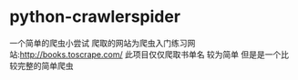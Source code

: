 # python-crawlerspider
一个简单的爬虫小尝试
爬取的网站为爬虫入门练习网站:http://books.toscrape.com/
此项目仅仅爬取书单名
较为简单
但是是一个比较完整的简单爬虫
